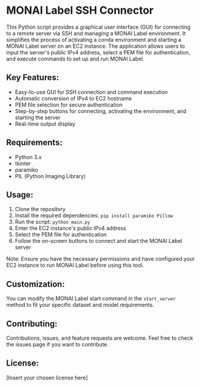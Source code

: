 # MONAI Label SSH Connector

This Python script provides a graphical user interface (GUI) for connecting to a remote server via SSH and managing a MONAI Label environment. It simplifies the process of activating a conda environment and starting a MONAI Label server on an EC2 instance. The application allows users to input the server's public IPv4 address, select a PEM file for authentication, and execute commands to set up and run MONAI Label.

## Key Features:
- Easy-to-use GUI for SSH connection and command execution
- Automatic conversion of IPv4 to EC2 hostname
- PEM file selection for secure authentication
- Step-by-step buttons for connecting, activating the environment, and starting the server
- Real-time output display

## Requirements:
- Python 3.x
- tkinter
- paramiko
- PIL (Python Imaging Library)

## Usage:
1. Clone the repository
2. Install the required dependencies: `pip install paramiko Pillow`
3. Run the script: `python main.py`
4. Enter the EC2 instance's public IPv4 address
5. Select the PEM file for authentication
6. Follow the on-screen buttons to connect and start the MONAI Label server

Note: Ensure you have the necessary permissions and have configured your EC2 instance to run MONAI Label before using this tool.

## Customization:
You can modify the MONAI Label start command in the `start_server` method to fit your specific dataset and model requirements.

## Contributing:
Contributions, issues, and feature requests are welcome. Feel free to check the issues page if you want to contribute.

## License:
[Insert your chosen license here]
